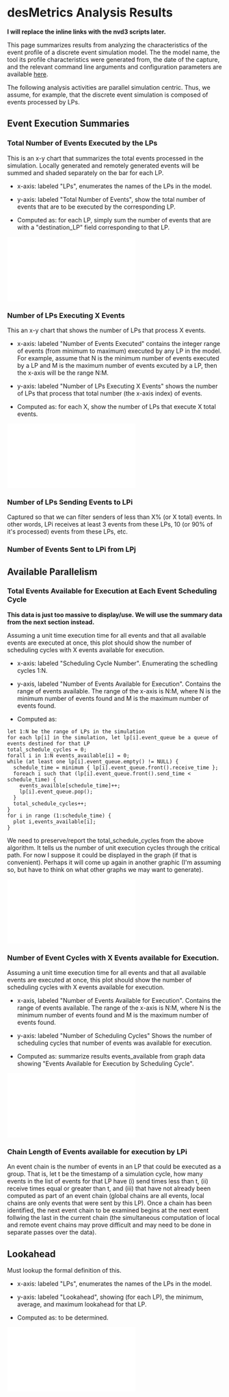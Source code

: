 
# desMetrics Analysis Results

**I will replace the inline links with the nvd3 scripts later.**

<!-- 
  this next paragraph assumes that the tools generate a file "model_summary.html" that
  contains information on the tool, simulation model, command line arguments, and
  configuration information.  in each section below, the image name in the markdown link
  should be the name of the file generated by the analysis tool corresponding to the
  description in that section.
  -->

This page summarizes results from analyzing the characteristics of the event profile of a
discrete event simulation model.  The the model name, the tool its profile characteristics
were generated from, the date of the capture, and the relevant command line arguments and
configuration parameters are available [here](./graphs/model_summary.html).

The following analysis activities are parallel simulation centric.  Thus, we assume, for
example, that the discrete event simulation is composed of events processed by LPs.

## Event Execution Summaries

### Total Number of Events Executed by the LPs

This is an x-y chart that summarizes the total events processed in the simulation.
Locally generated and remotely generated events will be summed and shaded separately on
the bar for each LP.

* x-axis: labeled "LPs", enumerates the names of the LPs in the model.

* y-axis: labeled "Total Number of Events", show the total number of events that are to be
  executed by the corresponding LP.

* Computed as: for each LP, simply sum the number of events that are with a
  "destination_LP" field corresponding to that LP.

![total_executed_events_by_lp](./graphs/total_executed_events_by_lp.pdf)

### Number of LPs Executing X Events

This an x-y chart that shows the number of LPs that process X events.  

* x-axis: labeled "Number of Events Executed" contains the integer range of events (from
  minimum to maximum) executed by any LP in the model.  For example, assume that N is the
  minimum number of events executed by a LP and M is the maximum number of events excuted
  by a LP, then the x-axis will be the range N:M.

* y-axis: labeled "Number of LPs Executing X Events" shows the number of LPs that process
  that total number (the x-axis index) of events.

* Computed as: for each X, show the number of LPs that execute X total events.

![number_of_lps_executing_x_events](./graphs/number_of_lps_executing_x_events.pdf)

### Number of LPs Sending Events to LPi 

Captured so that we can filter senders of less than X% (or X total) events.  In other
words, LPi receives at least 3 events from these LPs, 10 (or 90% of it's processed) events
from these LPs, etc.   

### Number of Events Sent to LPi from LPj



## Available Parallelism

### Total Events Available for Execution at Each Event Scheduling Cycle

**This data is just too massive to display/use.  We will use the summary data from the
  next section instead.**

Assuming a unit time execution time for all events and that all available events are
executed at once, this plot should show the number of scheduling cycles with X events
available for execution.

* x-axis: labeled "Scheduling Cycle Number".  Enumerating the schedling cycles 1:N.

* y-axis, labeled "Number of Events Available for Execution".  Contains the range of
  events available.  The range of the x-axis is N:M, where N is the minimum number of
  events found and M is the maximum number of events found.

* Computed as: 
  
```AsciiDoc
let 1:N be the range of LPs in the simulation
for each lp[i] in the simulation, let lp[i].event_queue be a queue of events destined for that LP
total_schedule_cycles = 0;
forall i in 1:N events_available[i] = 0;
while (at least one lp[i].event_queue.empty() != NULL) {
  schedule_time = minimum { lp[i].event_queue.front().receive_time };
  foreach i such that (lp[i].event_queue.front().send_time < schedule_time) {
    events_availble[schedule_time]++;
    lp[i].event_queue.pop();
  }
  total_schedule_cycles++;
}
for i in range (1:schedule_time) {
  plot i,events_available[i];
}
```

We need to preserve/report the total_schedule_cycles from the above algorithm.  It tells
us the number of unit execution cycles through the critical path.  For now I suppose it
could be displayed in the graph (if that is convenient).  Perhaps it will come up again in
another graphic (I'm assuming so, but have to think on what other graphs we may want to
generate).

![events_available_for_execution_by_scheduling_cycle](./graphs/events_available_for_execution_by_scheduling_cycle.pdf)


### Number of Event Cycles with X Events available for Execution.

Assuming a unit time execution time for all events and that all available events are
executed at once, this plot should show the number of scheduling cycles with X events
available for execution.

* x-axis, labeled "Number of Events Available for Execution".  Contains the range of
  events available.  The range of the x-axis is N:M, where N is the minimum number of
  events found and M is the maximum number of events found.

* y-axis: labeled "Number of Scheduling Cycles" Shows the number of scheduling cycles that
  number of events was available for execution.

* Computed as: summarize results events_available from graph data showing "Events
  Available for Execution by Scheduling Cycle".

![scheduling_cycles_with_x_available_events](./graphs/scheduling_cycles_with_x_available_events.pdf)


### Chain Length of Events available for execution by LPi 

An event chain is the number of events in an LP that could be executed as a group.  That
is, let t be the timestamp of a simulation cycle, how many events in the list of events
for that LP have (i) send times less than t, (ii) receive times equal or greater than t,
and (iii) that have not already been computed as part of an event chain (global chains are
all events, local chains are only events that were sent by this LP).  Once a chain has
been identified, the next event chain to be examined begins at the next event follwing the
last in the current chain (the simultaneous computation of local and remote event chains
may prove difficult and may need to be done in separate passes over the data).


## Lookahead

Must lookup the formal definition of this.

* x-axis: labeled "LPs", enumerates the names of the LPs in the model.

* y-axis: labeled "Lookahead", showing (for each LP), the minimum, average, and maximum
  lookahead for that LP.

* Computed as: to be determined.

![lookahead_by_lp](./graphs/lookahead_by_lp.pdf)
